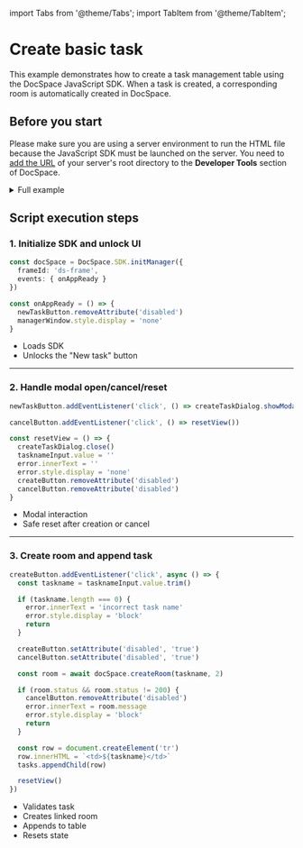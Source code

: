 import Tabs from '@theme/Tabs';
import TabItem from '@theme/TabItem';

# Create basic task

This example demonstrates how to create a task management table using the DocSpace JavaScript SDK. When a task is created, a corresponding room is automatically created in DocSpace.

## Before you start

Please make sure you are using a server environment to run the HTML file because the JavaScript SDK must be launched on the server. You need to [add the URL](/docspace/javascript-sdk/get-started/get-started.md#step-1-specifying-the-docspace-url) of your server's root directory to the **Developer Tools** section of DocSpace.

<details>
  <summary>Full example</summary>
  <Tabs>
    <TabItem value="html" label="HTML" default>
```html
<!DOCTYPE html>
<html lang="en">
  <head>
    <meta charset="UTF-8" />
    <title>Basic Task Creation</title>
    <script src="{PORTAL_SRC}/static/scripts/sdk/1.0.1/api.js"></script>
    <style>
      /* Check CSS tab for styles */
    </style>
  </head>
  <body>
    <!-- Task table and create button -->
    <div class="taskManager">
      <table>
        <thead><tr><th>Tasks</th></tr></thead>
        <tbody id="tasks"></tbody>
      </table>
      <button id="new-task" disabled class="button">New task</button>
    </div>

    <!-- Task creation modal -->
    <dialog id="create-task">
      <input id="taskname" type="text" />
      <p id="error"></p>
      <div>
        <button id="create" class="button row">Create</button>
        <button id="cancel" class="button row">Cancel</button>
      </div>
    </dialog>

    <!-- Hidden SDK container -->
    <dialog id="managerWindow">
      <div id="ds-frame"></div>
    </dialog>

    <script>
      // DOM references
      const createTaskDialog = document.getElementById('create-task')
      const managerWindow = document.getElementById('managerWindow')
      const newTaskButton = document.getElementById('new-task')
      const tasknameInput = document.getElementById('taskname')
      const createButton = document.getElementById('create')
      const cancelButton = document.getElementById('cancel')
      const error = document.getElementById('error')
      const tasks = document.getElementById('tasks')

      // Step 1: Initialize SDK and unlock button
      const onAppReady = () => {
        newTaskButton.removeAttribute('disabled')
        managerWindow.style.display = 'none'
      }

      const docSpace = DocSpace.SDK.initManager({
        frameId: 'ds-frame',
        events: { onAppReady }
      })

      // Step 2: Modal helpers
      const resetView = () => {
        createTaskDialog.close()
        tasknameInput.value = ''
        error.innerText = ''
        error.style.display = 'none'
        createButton.removeAttribute('disabled')
        cancelButton.removeAttribute('disabled')
      }

      newTaskButton.addEventListener('click', () => {
        createTaskDialog.showModal()
      })

      cancelButton.addEventListener('click', () => {
        resetView()
      })

      // Step 3: Create room on submit
      createButton.addEventListener('click', async () => {
        const taskname = tasknameInput.value.trim()

        if (taskname.length === 0) {
          error.innerText = 'incorrect task name'
          error.style.display = 'block'
          return
        }

        createButton.setAttribute('disabled', 'true')
        cancelButton.setAttribute('disabled', 'true')

        const room = await docSpace.createRoom(taskname, 2)

        if (room.status && room.status != 200) {
          cancelButton.removeAttribute('disabled')
          error.innerText = room.message
          error.style.display = 'block'
          return
        }

        const row = document.createElement('tr')
        row.innerHTML = `<td>${taskname}</td>`
        tasks.appendChild(row)

        resetView()
      })
    </script>
  </body>
</html>
```
    </TabItem>
    <TabItem value="css" label="CSS" default>
```css
body {
    font-family: Arial, sans-serif;
    margin: 20px;
}
table {
    width: 100%;
    border-collapse: collapse;
    margin-top: 20px;
}
th, td {
    border: 1px solid #ddd;
    padding: 8px;
    text-align: left;
}
th {
    background-color: #f2f2f2;
}
.button {
    padding: 8px 12px;
    background-color: #007bff;
    color: #fff;
    border: none;
    cursor: pointer;
    margin-top: 12px;
}
.button:disabled {
    background-color: #007bff52;
    cursor: none;
}
.button.row {
    margin-left: 12px;
}
#error {
    display: none;
    color: crimson;
    margin: 0;
}
#create-task :last-child {
    margin-top: 10px;
}
#managerWindow {
    display: block;
    border: none;
}
```
    </TabItem>
  </Tabs>
</details>

## Script execution steps

### 1. Initialize SDK and unlock UI

``` ts
const docSpace = DocSpace.SDK.initManager({
  frameId: 'ds-frame',
  events: { onAppReady }
})

const onAppReady = () => {
  newTaskButton.removeAttribute('disabled')
  managerWindow.style.display = 'none'
}
```

- Loads SDK
- Unlocks the "New task" button

---

### 2. Handle modal open/cancel/reset

``` ts
newTaskButton.addEventListener('click', () => createTaskDialog.showModal())

cancelButton.addEventListener('click', () => resetView())

const resetView = () => {
  createTaskDialog.close()
  tasknameInput.value = ''
  error.innerText = ''
  error.style.display = 'none'
  createButton.removeAttribute('disabled')
  cancelButton.removeAttribute('disabled')
}
```

- Modal interaction
- Safe reset after creation or cancel

---

### 3. Create room and append task

``` ts
createButton.addEventListener('click', async () => {
  const taskname = tasknameInput.value.trim()

  if (taskname.length === 0) {
    error.innerText = 'incorrect task name'
    error.style.display = 'block'
    return
  }

  createButton.setAttribute('disabled', 'true')
  cancelButton.setAttribute('disabled', 'true')

  const room = await docSpace.createRoom(taskname, 2)

  if (room.status && room.status != 200) {
    cancelButton.removeAttribute('disabled')
    error.innerText = room.message
    error.style.display = 'block'
    return
  }

  const row = document.createElement('tr')
  row.innerHTML = `<td>${taskname}</td>`
  tasks.appendChild(row)

  resetView()
})
```

- Validates task
- Creates linked room
- Appends to table
- Resets state
